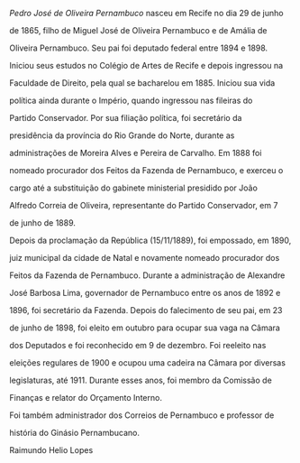 

*Pedro José de Oliveira Pernambuco* nasceu em Recife no dia 29 de junho

de 1865, filho de Miguel José de Oliveira Pernambuco e de Amália de

Oliveira Pernambuco. Seu pai foi deputado federal entre 1894 e 1898.



Iniciou seus estudos no Colégio de Artes de Recife e depois ingressou na

Faculdade de Direito, pela qual se bacharelou em 1885. Iniciou sua vida

política ainda durante o Império, quando ingressou nas fileiras do

Partido Conservador. Por sua filiação política, foi secretário da

presidência da província do Rio Grande do Norte, durante as

administrações de Moreira Alves e Pereira de Carvalho. Em 1888 foi

nomeado procurador dos Feitos da Fazenda de Pernambuco, e exerceu o

cargo até a substituição do gabinete ministerial presidido por João

Alfredo Correia de Oliveira, representante do Partido Conservador, em 7

de junho de 1889.



Depois da proclamação da República (15/11/1889), foi empossado, em 1890,

juiz municipal da cidade de Natal e novamente nomeado procurador dos

Feitos da Fazenda de Pernambuco. Durante a administração de Alexandre

José Barbosa Lima, governador de Pernambuco entre os anos de 1892 e

1896, foi secretário da Fazenda. Depois do falecimento de seu pai, em 23

de junho de 1898, foi eleito em outubro para ocupar sua vaga na Câmara

dos Deputados e foi reconhecido em 9 de dezembro. Foi reeleito nas

eleições regulares de 1900 e ocupou uma cadeira na Câmara por diversas

legislaturas, até 1911. Durante esses anos, foi membro da Comissão de

Finanças e relator do Orçamento Interno.



Foi também administrador dos Correios de Pernambuco e professor de

história do Ginásio Pernambucano.



Raimundo Helio Lopes



